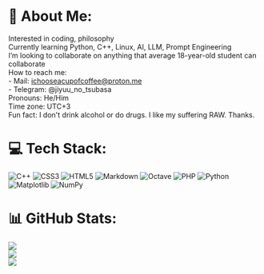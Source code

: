 # 💫 About Me:
Interested in coding, philosophy<br>Currently learning Python, C++, Linux, AI, LLM, Prompt Engineering<br>I’m looking to collaborate on anything that average 18-year-old student can collaborate<br>How to reach me:<br>- Mail: ichooseacupofcoffee@proton.me<br>- Telegram: @jiyuu_no_tsubasa<br>Pronouns: He/Him<br>Time zone: UTC+3<br>Fun fact: I don't drink alcohol or do drugs. I like my suffering RAW. Thanks.


# 💻 Tech Stack:
![C++](https://img.shields.io/badge/c++-%2300599C.svg?style=for-the-badge&logo=c%2B%2B&logoColor=white) ![CSS3](https://img.shields.io/badge/css3-%231572B6.svg?style=for-the-badge&logo=css3&logoColor=white) ![HTML5](https://img.shields.io/badge/html5-%23E34F26.svg?style=for-the-badge&logo=html5&logoColor=white) ![Markdown](https://img.shields.io/badge/markdown-%23000000.svg?style=for-the-badge&logo=markdown&logoColor=white) ![Octave](https://img.shields.io/badge/OCTAVE-darkblue?style=for-the-badge&logo=octave&logoColor=fcd683) ![PHP](https://img.shields.io/badge/php-%23777BB4.svg?style=for-the-badge&logo=php&logoColor=white) ![Python](https://img.shields.io/badge/python-3670A0?style=for-the-badge&logo=python&logoColor=ffdd54) ![Matplotlib](https://img.shields.io/badge/Matplotlib-%23ffffff.svg?style=for-the-badge&logo=Matplotlib&logoColor=black) ![NumPy](https://img.shields.io/badge/numpy-%23013243.svg?style=for-the-badge&logo=numpy&logoColor=white)
# 📊 GitHub Stats:
![](https://github-readme-stats.vercel.app/api?username=Monty-Bounty&theme=default&hide_border=true&include_all_commits=false&count_private=false)<br/>
![](https://nirzak-streak-stats.vercel.app/?user=Monty-Bounty&theme=default&hide_border=true)<br/>
![](https://github-readme-stats.vercel.app/api/top-langs/?username=Monty-Bounty&theme=default&hide_border=true&include_all_commits=false&count_private=false&layout=compact)

<!-- Proudly created with GPRM ( https://gprm.itsvg.in ) -->
